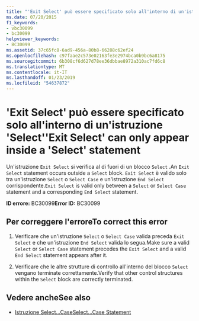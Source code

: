 ```yaml
---
title: "'Exit Select' può essere specificato solo all'interno di un'istruzione 'Select'"
ms.date: 07/20/2015
f1_keywords:
- vbc30099
- bc30099
helpviewer_keywords:
- BC30099
ms.assetid: 37c65fc8-6ad9-456a-80b8-66288c62ef24
ms.openlocfilehash: c97faae2c573e02163fe3e2974bca0b9bc6a8175
ms.sourcegitcommit: 6b308cf6d627d78ee36dbbae8972a310ac7fd6c8
ms.translationtype: MT
ms.contentlocale: it-IT
ms.lasthandoff: 01/23/2019
ms.locfileid: "54637872"
---
```

# <a name="exit-select-can-only-appear-inside-a-select-statement"></a><span data-ttu-id="79c01-102">'Exit Select' può essere specificato solo all'interno di un'istruzione 'Select'</span><span class="sxs-lookup"><span data-stu-id="79c01-102">'Exit Select' can only appear inside a 'Select' statement</span></span>
<span data-ttu-id="79c01-103">Un'istruzione `Exit Select` si verifica al di fuori di un blocco `Select` .</span><span class="sxs-lookup"><span data-stu-id="79c01-103">An `Exit Select` statement occurs outside a `Select` block.</span></span> <span data-ttu-id="79c01-104">`Exit Select` è valido solo tra un'istruzione `Select` o `Select Case` e un'istruzione `End Select` corrispondente.</span><span class="sxs-lookup"><span data-stu-id="79c01-104">`Exit Select` is valid only between a `Select` or `Select Case` statement and a corresponding `End Select` statement.</span></span>  
  
 <span data-ttu-id="79c01-105">**ID errore:** BC30099</span><span class="sxs-lookup"><span data-stu-id="79c01-105">**Error ID:** BC30099</span></span>  
  
## <a name="to-correct-this-error"></a><span data-ttu-id="79c01-106">Per correggere l'errore</span><span class="sxs-lookup"><span data-stu-id="79c01-106">To correct this error</span></span>  
  
1.  <span data-ttu-id="79c01-107">Verificare che un'istruzione `Select` o `Select Case` valida preceda `Exit Select` e che un'istruzione `End Select` valida lo segua.</span><span class="sxs-lookup"><span data-stu-id="79c01-107">Make sure a valid `Select` or `Select Case` statement precedes the `Exit Select` and a valid `End Select` statement appears after it.</span></span>  
  
2.  <span data-ttu-id="79c01-108">Verificare che le altre strutture di controllo all'interno del blocco `Select` vengano terminate correttamente.</span><span class="sxs-lookup"><span data-stu-id="79c01-108">Verify that other control structures within the `Select` block are correctly terminated.</span></span>  
  
## <a name="see-also"></a><span data-ttu-id="79c01-109">Vedere anche</span><span class="sxs-lookup"><span data-stu-id="79c01-109">See also</span></span>
- [<span data-ttu-id="79c01-110">Istruzione Select...Case</span><span class="sxs-lookup"><span data-stu-id="79c01-110">Select...Case Statement</span></span>](../../visual-basic/language-reference/statements/select-case-statement.md)
